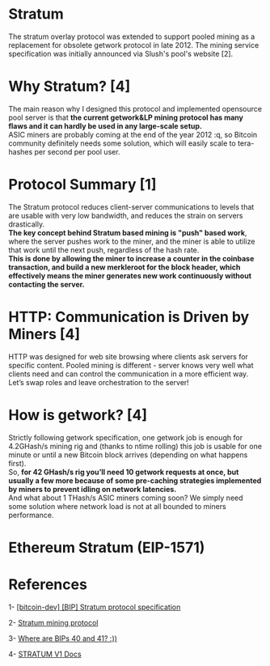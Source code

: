 # Stratum 
The stratum overlay protocol was extended to support pooled mining as a replacement for
obsolete getwork protocol in late 2012. The mining service specification was initially announced
via Slush's pool's website [2]. 

# Why Stratum? [4]
The main reason why I designed this protocol and implemented opensource pool server is that **the current getwork&LP mining protocol has many flaws and it can hardly be used in any large-scale setup.** 
<br/>
ASIC miners are probably coming at the end of the year 2012 :q, so Bitcoin community definitely needs some solution, which will easily scale to tera-hashes per second per pool user.

# Protocol Summary [1]
The Stratum protocol reduces client-server communications to levels that are usable with very low
bandwidth, and reduces the strain on servers drastically.
<br/>
**The key concept behind Stratum based mining is "push" based work**, where the server pushes
work to the miner, and the miner is able to utilize that work until the next push, regardless of the
hash rate.
<br/>
**This is done by allowing the miner to increase a counter in the coinbase transaction, and build a
new merkleroot for the block header, which effectively means the miner generates new work continuously without contacting the server.**


# HTTP: Communication is Driven by Miners [4]
HTTP was designed for web site browsing where clients ask servers for specific content. Pooled mining is different - server knows very well what clients need and can control the communication in a more efficient way. Let’s swap roles and leave orchestration to the server!


# How is getwork? [4]
Strictly following getwork specification, one getwork job is enough for 4.2GHash/s mining rig and (thanks to ntime rolling) this job is usable for one minute or until a new Bitcoin block arrives (depending on what happens first).
<br/>
So, **for 42 GHash/s rig you’ll need 10 getwork requests at once, but usually a few more because of some pre-caching strategies implemented by miners to prevent idling on network latencies.** 
<br/>
And what about 1 THash/s ASIC miners coming soon? We simply need some solution where network load is not at all bounded to miners performance.


# Ethereum Stratum (EIP-1571)


# References

1- [[bitcoin-dev] [BIP] Stratum protocol specification](https://lists.linuxfoundation.org/pipermail/bitcoin-dev/2018-February/015728.html)

2- [Stratum mining protocol](https://en.bitcoin.it/wiki/Stratum_mining_protocol)

3- [Where are BIPs 40 and 41? :)) ](https://bitcoin.stackexchange.com/questions/114168/where-are-bips-40-and-41)

4- [STRATUM V1 Docs](https://braiins.com/stratum-v1/docs#example)